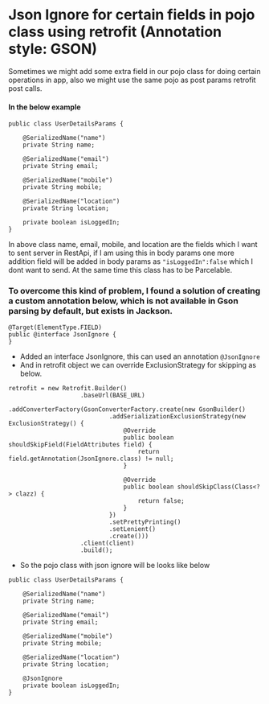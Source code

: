 
# Json Ignore for certain fields in pojo class using retrofit (Annotation style: GSON)

Sometimes we might add some extra field in our pojo class for doing certain operations in app, also we might use the same pojo as post params retrofit post calls.

#### In the below example

```
public class UserDetailsParams {

    @SerializedName("name")
    private String name;

    @SerializedName("email")
    private String email;

    @SerializedName("mobile")
    private String mobile;
    
    @SerializedName("location")
    private String location;
    
    private boolean isLoggedIn;
}
```

In above class name, email, mobile, and location are the fields which I want to sent server in RestApi, if I am using this in body params one more addition field will be added in body params as ```"isLoggedIn":false``` which I dont want to send. At the same time this class has to be Parcelable.

### To overcome this kind of problem, I found a solution of creating a custom annotation below, which is not available in Gson parsing by default, but exists in Jackson.

```@Retention(RetentionPolicy.RUNTIME)
@Target(ElementType.FIELD)
public @interface JsonIgnore {
}
```
* Added an interface JsonIgnore, this can used an annotation ```@JsonIgnore```
* And in retrofit object we can override ExclusionStrategy for skipping as below.

```
retrofit = new Retrofit.Builder()
                    .baseUrl(BASE_URL)
                    .addConverterFactory(GsonConverterFactory.create(new GsonBuilder()
                            .addSerializationExclusionStrategy(new ExclusionStrategy() {
                                @Override
                                public boolean shouldSkipField(FieldAttributes field) {
                                    return field.getAnnotation(JsonIgnore.class) != null;
                                }

                                @Override
                                public boolean shouldSkipClass(Class<?> clazz) {
                                    return false;
                                }
                            })
                            .setPrettyPrinting()
                            .setLenient()
                            .create()))
                    .client(client)
                    .build();
```

* So the pojo class with json ignore will be looks like below
```
public class UserDetailsParams {

    @SerializedName("name")
    private String name;

    @SerializedName("email")
    private String email;

    @SerializedName("mobile")
    private String mobile;
    
    @SerializedName("location")
    private String location;
    
    @JsonIgnore
    private boolean isLoggedIn;
}
```
                
